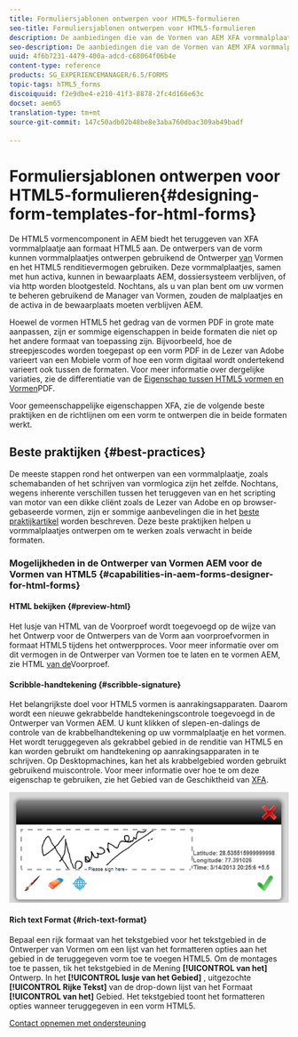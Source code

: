 ```yaml
---
title: Formuliersjablonen ontwerpen voor HTML5-formulieren
seo-title: Formuliersjablonen ontwerpen voor HTML5-formulieren
description: De aanbiedingen die van de Vormen van AEM XFA vormmalplaatje aan het formaat van HTML5 teruggeven. De ontwerpers van de vorm kunnen vormmalplaatjes ontwerpen gebruikend Ontwerper en het HTML5 renditievermogen gebruiken.
seo-description: De aanbiedingen die van de Vormen van AEM XFA vormmalplaatje aan het formaat van HTML5 teruggeven. De ontwerpers van de vorm kunnen vormmalplaatjes ontwerpen gebruikend Ontwerper en het HTML5 renditievermogen gebruiken.
uuid: 4f6b7231-4479-400a-adcd-c68064f06b4e
content-type: reference
products: SG_EXPERIENCEMANAGER/6.5/FORMS
topic-tags: hTML5_forms
discoiquuid: f2e9dbe4-e210-41f3-8878-2fc4d166e63c
docset: aem65
translation-type: tm+mt
source-git-commit: 147c50adb02b48be8e3aba760dbac309ab49badf

---
```



# Formuliersjablonen ontwerpen voor HTML5-formulieren{#designing-form-templates-for-html-forms}

De HTML5 vormencomponent in AEM biedt het teruggeven van XFA vormmalplaatje aan formaat HTML5 aan. De ontwerpers van de vorm kunnen vormmalplaatjes ontwerpen gebruikend de Ontwerper [van](https://www.adobe.com/go/learn_aemforms_designer_63) Vormen en het HTML5 renditievermogen gebruiken. Deze vormmalplaatjes, samen met hun activa, kunnen in bewaarplaats AEM, dossiersysteem verblijven, of via http worden blootgesteld. Nochtans, als u van plan bent om uw vormen te beheren gebruikend de Manager van Vormen, zouden de malplaatjes en de activa in de bewaarplaats moeten verblijven AEM.

Hoewel de vormen HTML5 het gedrag van de vormen PDF in grote mate aanpassen, zijn er sommige eigenschappen in beide formaten die niet op het andere formaat van toepassing zijn. Bijvoorbeeld, hoe de streepjescodes worden toegepast op een vorm PDF in de Lezer van Adobe varieert van een Mobiele vorm of hoe een vorm digitaal wordt ondertekend varieert ook tussen de formaten. Voor meer informatie over dergelijke variaties, zie de differentiatie van de [Eigenschap tussen HTML5 vormen en Vormen](../../forms/using/feature-differentiation-html5-forms-pdf-forms.md)PDF.

Voor gemeenschappelijke eigenschappen XFA, zie de volgende beste praktijken en de richtlijnen om een vorm te ontwerpen die in beide formaten werkt.

## Beste praktijken {#best-practices}

De meeste stappen rond het ontwerpen van een vormmalplaatje, zoals schemabanden of het schrijven van vormlogica zijn het zelfde. Nochtans, wegens inherente verschillen tussen het teruggeven van en het scripting van motor van een dikke cliënt zoals de Lezer van Adobe en op browser-gebaseerde vormen, zijn er sommige aanbevelingen die in het [beste praktijkartikel](/help/forms/using/design-accessible-html5-forms.md) worden beschreven. Deze beste praktijken helpen u vormmalplaatjes ontwerpen om te werken zoals verwacht in beide formaten.

### Mogelijkheden in de Ontwerper van Vormen AEM voor de Vormen van HTML5 {#capabilities-in-aem-forms-designer-for-html-forms}

#### HTML bekijken {#preview-html}

Het lusje van HTML van de Voorproef wordt toegevoegd op de wijze van het Ontwerp voor de Ontwerpers van de Vorm aan voorproefvormen in formaat HTML5 tijdens het ontwerpproces. Voor meer informatie over om dit vermogen in de Ontwerper van Vormen toe te laten en te vormen AEM, zie HTML [van de](../../forms/using/preview-xdp-forms-html.md)Voorproef.

#### Scribble-handtekening {#scribble-signature}

Het belangrijkste doel voor HTML5 vormen is aanrakingsapparaten. Daarom wordt een nieuwe gekrabbelde handtekeningscontrole toegevoegd in de Ontwerper van Vormen AEM. U kunt klikken of slepen-en-dalings de controle van de krabbelhandtekening op uw vormmalplaatje en het vormen. Het wordt teruggegeven als gekrabbel gebied in de renditie van HTML5 en kan worden gebruikt om handtekening op aanrakingsapparaten in te schrijven. Op Desktopmachines, kan het als krabbelgebied worden gebruikt gebruikend muiscontrole. Voor meer informatie over hoe te om deze eigenschap te gebruiken, zie het Gebied van de Geschiktheid van [XFA](../../forms/using/scribble-signature.md).

![4](assets/4.png)

#### Rich text Format {#rich-text-format}

Bepaal een rijk formaat van het tekstgebied voor het tekstgebied in de Ontwerper van Vormen om een lijst van het formatteren opties aan het gebied in de teruggegeven vorm toe te voegen HTML5. Om de montages toe te passen, tik het tekstgebied in de Mening **[!UICONTROL van het]** Ontwerp. In het **[!UICONTROL lusje van het Gebied]** , uitgezochte **[!UICONTROL Rijke Tekst]** van de drop-down lijst van het Formaat **[!UICONTROL van het]** Gebied. Het tekstgebied toont het formatteren opties wanneer teruggegeven in een vorm HTML5.

[Contact opnemen met ondersteuning](https://www.adobe.com/account/sign-in.supportportal.html)
